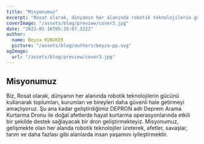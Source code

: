 ```yaml
---
title: "Misyonumuz"
excerpt: "Rosat olarak, dünyanın her alanında robotik teknolojilerin gücünü kullanarak toplumları, kurumları ve bireyleri daha güvenli hale getirmeyi amaçlıyoruz. "
coverImage: "/assets/blog/preview/cover3.jpg"
date: "2023-01-16T05:35:07.322Z"
author:
  name: Beyza KONUKER    
  picture: "/assets/blog/authors/beyza-pp.svg"
ogImage:
  url: "/assets/blog/preview/cover3.jpg"
---
```

## Misyonumuz

Biz, Rosat olarak, dünyanın her alanında robotik teknolojilerin gücünü kullanarak toplumları, kurumları ve bireyleri daha güvenli hale getirmeyi amaçlıyoruz. Şu ana kadar geliştirdiğimiz DEPRON adlı Deprem Arama Kurtarma Dronu ile doğal afetlerde hayat kurtarma operasyonlarında etkili bir şekilde destek sağlayacak bir dron geliştirmekteyiz. Misyonumuz, gelişmekte olan her alanda robotik teknolojiler üreterek, afetler, savaşlar, tarım ve daha fazlası gibi alanlarda insan yaşamını iyileştirmektir.